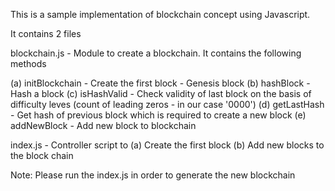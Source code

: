 This is a sample implementation of blockchain concept using Javascript.

It contains 2 files

blockchain.js - Module to create a blockchain. It contains the following methods

(a) initBlockchain - Create the first block - Genesis block
(b) hashBlock - Hash a block
(c) isHashValid - Check validity of last block on the basis of difficulty leves (count of leading zeros - in our case '0000')
(d) getLastHash - Get hash of previous block which is required to create a new block
(e) addNewBlock - Add new block to blockchain

index.js - Controller script to
(a) Create the first block
(b) Add new blocks to the block chain

Note: Please run the index.js in order to generate the new blockchain



